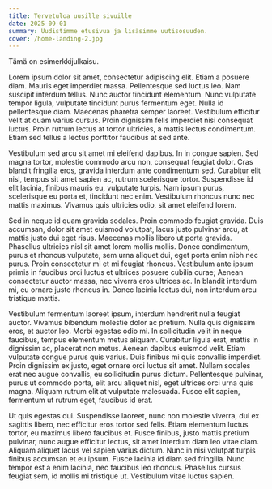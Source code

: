 ```yaml
---
title: Tervetuloa uusille sivuille
date: 2025-09-01
summary: Uudistimme etusivua ja lisäsimme uutisosuuden.
cover: /home-landing-2.jpg
---
```


Tämä on esimerkkijulkaisu.

Lorem ipsum dolor sit amet, consectetur adipiscing elit. Etiam a posuere diam. Mauris eget imperdiet massa. Pellentesque
sed luctus leo. Nam suscipit interdum tellus. Nunc auctor tincidunt elementum. Nunc vulputate tempor ligula, vulputate
tincidunt purus fermentum eget. Nulla id pellentesque diam. Maecenas pharetra semper laoreet. Vestibulum efficitur velit
at quam varius cursus. Proin dignissim felis imperdiet nisi consequat luctus. Proin rutrum lectus at tortor ultricies, a
mattis lectus condimentum. Etiam sed tellus a lectus porttitor faucibus at sed ante.

Vestibulum sed arcu sit amet mi eleifend dapibus. In in congue sapien. Sed magna tortor, molestie commodo arcu non,
consequat feugiat dolor. Cras blandit fringilla eros, gravida interdum ante condimentum sed. Curabitur elit nisl, tempus
sit amet sapien ac, rutrum scelerisque tortor. Suspendisse id elit lacinia, finibus mauris eu, vulputate turpis. Nam
ipsum purus, scelerisque eu porta et, tincidunt nec enim. Vestibulum rhoncus nunc nec mattis maximus. Vivamus quis
ultricies odio, sit amet eleifend lorem.

Sed in neque id quam gravida sodales. Proin commodo feugiat gravida. Duis accumsan, dolor sit amet euismod volutpat,
lacus justo pulvinar arcu, at mattis justo dui eget risus. Maecenas mollis libero ut porta gravida. Phasellus ultricies
nisl sit amet lorem mollis mollis. Donec condimentum, purus et rhoncus vulputate, sem urna aliquet dui, eget porta enim
nibh nec purus. Proin consectetur mi et mi feugiat rhoncus. Vestibulum ante ipsum primis in faucibus orci luctus et
ultrices posuere cubilia curae; Aenean consectetur auctor massa, nec viverra eros ultrices ac. In blandit interdum mi,
eu ornare justo rhoncus in. Donec lacinia lectus dui, non interdum arcu tristique mattis.

Vestibulum fermentum laoreet ipsum, interdum hendrerit nulla feugiat auctor. Vivamus bibendum molestie dolor ac pretium.
Nulla quis dignissim eros, et auctor leo. Morbi egestas odio mi. In sollicitudin velit in neque faucibus, tempus
elementum metus aliquam. Curabitur ligula erat, mattis in dignissim ac, placerat non metus. Aenean dapibus euismod
velit. Etiam vulputate congue purus quis varius. Duis finibus mi quis convallis imperdiet. Proin dignissim ex justo,
eget ornare orci luctus sit amet. Nullam sodales erat nec augue convallis, eu sollicitudin purus dictum. Pellentesque
pulvinar, purus ut commodo porta, elit arcu aliquet nisl, eget ultrices orci urna quis magna. Aliquam rutrum elit at
vulputate malesuada. Fusce elit sapien, fermentum ut rutrum eget, faucibus id erat.

Ut quis egestas dui. Suspendisse laoreet, nunc non molestie viverra, dui ex sagittis libero, nec efficitur eros tortor
sed felis. Etiam elementum luctus tortor, eu maximus libero faucibus et. Fusce finibus, justo mattis pretium pulvinar,
nunc augue efficitur lectus, sit amet interdum diam leo vitae diam. Aliquam aliquet lacus vel sapien varius dictum. Nunc
in nisi volutpat turpis finibus accumsan et eu ipsum. Fusce lacinia id diam sed fringilla. Nunc tempor est a enim
lacinia, nec faucibus leo rhoncus. Phasellus cursus feugiat sem, id mollis mi tristique ut. Vestibulum vitae luctus
sapien. 
